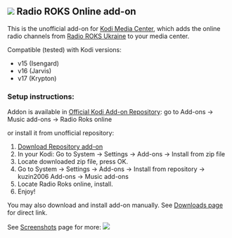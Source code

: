 ## ![](http://i.imgur.com/VgAxqNR.png?1) Radio ROKS Online add-on

This is the unofficial add-on for [Kodi Media Center](https://kodi.tv/about/), which adds the online radio channels from [Radio ROKS Ukraine](http://www.radioroks.ua/) to your media center.

Compatible (tested) with Kodi versions:
- v15 (Isengard)
- v16 (Jarvis)
- v17 (Krypton)

### Setup instructions:

Addon is available in [Official Kodi Add-on Repository](http://addons.kodi.tv/show/plugin.audio.radio.roks/): go to Add-ons -> Music add-ons -> Radio Roks online

or install it from unofficial repository:

1. [Download Repository add-on](https://raw.githubusercontent.com/kuzin2006/kodi_repo/master/addons/repository.kuzin2006/repository.kuzin2006-0.0.2.zip)
2. In your Kodi: Go to System -> Settings -> Add-ons -> Install from zip file
3. Locate downloaded zip file, press OK.
4. Go to System -> Settings -> Add-ons -> Install from repository -> kuzin2006 Add-ons -> Music add-ons
5. Locate Radio Roks online, install.
6. Enjoy!

You may also download and install add-on manually. See [Downloads page](https://github.com/kuzin2006/plugin.audio.radio.roks/wiki/Downloads) for direct link.

See [Screenshots](https://github.com/kuzin2006/plugin.audio.radio.roks/wiki/Screenshots) page for more:
![](http://i.imgur.com/1O5iIBU.png)
